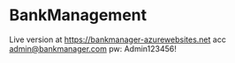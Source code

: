 # BankManagement


Live version at https://bankmanager-azurewebsites.net acc admin@bankmanager.com pw: Admin123456!
